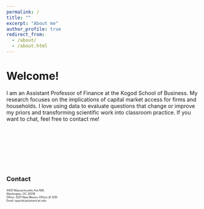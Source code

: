 ```yaml
---
permalink: /
title: ""
excerpt: "About me"
author_profile: true
redirect_from: 
  - /about/
  - /about.html
---
```


# Welcome!


I am an Assistant Professor of Finance at the Kogod School of Business. My research focuses on the implications of capital market access for firms and households. I love using data to evaluate questions that change or improve my priors and transforming scientific work into classroom practice. If you want to chat, feel free to contact me!   

<br />
<br />
<br />
<br />
<br />
<br />

### Contact
<span style="font-size:0.5em;"> 
  4400 Massachusetts Ave NW, <br />
  Washington, DC 20016 <br />
  Office: 3201 New Mexico (Office \# 329) <br />
  Email: ispyrido(at)american.edu 
</span>